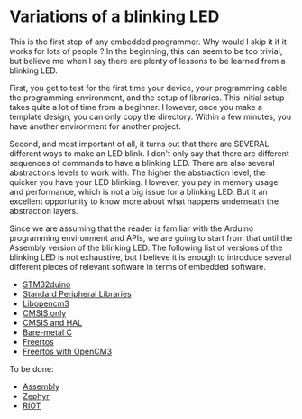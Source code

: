 # Variations of a blinking LED

This is the first step of any embedded programmer. Why would I skip it if it works for lots of people ? In the beginning, this can seem to be too trivial, but believe me when I say there are plenty of lessons to be learned from a blinking LED.

First, you get to test for the first time your device, your programming cable, the programming environment, and the setup of libraries. This initial setup takes quite a lot of time from a beginner. However, once you make a template design, you can only copy the directory. Within a few minutes, you have another environment for another project.

Second, and most important of all, it turns out that there are SEVERAL different ways to make an LED blink. I don't only say that there are different sequences of commands to have a blinking LED. There are also several abstractions levels to work with. The higher the abstraction level, the quicker you have your LED blinking. However, you pay in memory usage and performance, which is not a big issue for a blinking LED. But it an excellent opportunity to know more about what happens underneath the abstraction layers.

Since we are assuming that the reader is familiar with the Arduino programming environment and APIs, we are going to start from that until the Assembly version of the blinking LED. The following list of versions of the blinking LED is not exhaustive, but I believe it is enough to introduce several different pieces of relevant software in terms of embedded software.

- [STM32duino](./with_arduino/readme.md)
- [Standard Peripheral Libraries](./with_stm32_std_periph/readme.md)
- [Libopencm3](./with_opencm3/readme.md)
- [CMSIS only](./with_cmsis/readme.md)
- [CMSIS and HAL](./with_stm32_cubef1/readme.md)
- [Bare-metal C](./with_no_deps/readme.md)
- [Freertos](./with_freertos/readme.md)
- [Freertos with OpenCM3](./with_freertos_opencm3/readme.md)

To be done:
- [Assembly]()
- [Zephyr]()
- [RIOT]()
  
[//]: # (
Zephyr
https://github.com/zephyrproject-rtos/zephyr/tree/master/boards/arm/qemu_cortex_m3
https://docs.zephyrproject.org/latest/boards/arm/stm32_min_dev/doc/index.html
)